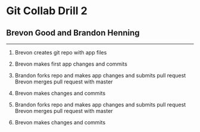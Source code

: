 # Git Collab Drill 2

## Brevon Good and Brandon Henning

---

1) Brevon creates git repo with app files

2) Brevon makes first app changes and commits

3) Brandon forks repo and makes app changes and submits pull request
    Brevon merges pull request with master

4) Brevon makes changes and commits

5) Brandon forks repo and makes app changes and submits pull request
    Brevon merges pull request with master

6) Brevon makes changes and commits
